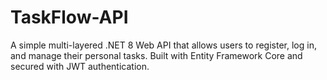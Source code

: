 # TaskFlow-API
A simple multi-layered .NET 8 Web API that allows users to register, log in, and manage their personal tasks. Built with Entity Framework Core and secured with JWT authentication.
